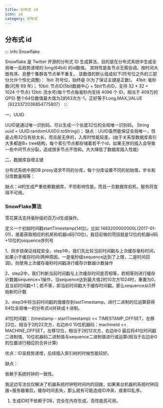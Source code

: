 ```yaml
---
title: 分布式 id
icon: id
category: 分布式
---
```


## 分布式 id

::: info Snowflake

Snowflake 是 Twitter 开源的分布式 ID 生成算法，目的是在分布式系统中生成全局唯一且趋势递增的 long(64bit) 的id数值。
其特性是各节点无需协调、按时间大致有序、且整个集群各节点单不重复。
该数值的默认组成如下(符号位之外的三部分允许个性化调整)：
1bit: 符号位，始终是 0(为了保证主键是正数)。
41bit: 毫秒数(可用 69 年)；
10bit: 节点ID(5bit数据中心 + 5bit节点ID，支持 32 * 32 = 1024 个节点)
12bit: 流水号(每个节点每毫秒内支持 4096 个 ID，相当于 409万的 QPS)
整个64位数值最大值为2的63次方-1，正好等于Long.MAX_VALUE（9223372036854775807）
:::

一、UUID

UUID是通过唯一识别码，可以生成一个长度32位的全局唯一识别码。
String uuid = UUID.randomUUID().toString()；
缺点：UUID虽然能保证全局唯一，但是占用32位有些太长，而且是无序的，入库时性能较差。(由于关系型数据库索引大多都是B+ tree结构，每个索引节点都存储着若干个id，如果无序的插入会导致一些中间节点分裂，造成很多节点不饱和，大大降低了数据库插入性能)

二、数据库自增主键

分布式系统中用DB proxy请求不同的分库，每个分库设置不同的初始值，步长和分库数量相等：

缺点：id的生成严重依赖数据库，不但影响性能，而且一旦数据库宕机，服务将变得不可用。

### SnowFlake算法

雪花算法支持毫秒级的百万id生成操作。

定义一个初始时间戳startTimestamp(14位)，比如 1483200000000L(2017-01-01)，接着获取相应的机房和机器id码(10位)，我目前做的项目就是12位的机器id码+10位的sequence序列号

1、同步锁保证线程安全，step1中，我们先比较当前时间戳与上次缓存毫秒时间，如果小于缓存时间(两种原因，一是毫秒级sequence达到了上限，二是时间回调)，则使用上次缓存毫秒时间戳进行缓存计数器计数操作

2、step2中，我们判断当前时间戳与上次缓存时间是否相等，若相等则进行缓存计数器sequence+1操作，当sequence达到最大值2的10次方1024时，重置为0，且当前时间戳+1；若不等，即当前时间戳大于缓存时间戳，那么sequence从0开始新的计数

3、step3中将当前时间戳的值缓存到lastTimestamp，进行二进制的位运算获得64位全局唯一的分布式id并转成十进制。

41位时间戳：(timestamp - startTimestamp) << TIMESTAMP_OFFSET，左移22位，相当于2的22次方，右边补0 10位机器码：machineId << MACHINE_OFFSET，左移12位，相当于2的12次方，右边补0 最后将41位时间戳二进制值、10位机器码二进制值与sequence二进制值进行或运算(相当于右边补0的位置进行相应的合并计算)

优点：ID呈趋势递增，后续插入索引树的时候性能较好。

   缺点：

   依赖于系统时钟的一致性。

   我这边写法仅仅解决了机器系统时钟短时间内的回拨，如果某台机器的系统时钟回拨+服务器重启，缓存时间丢失，那么就有可能造成ID冲突，或者ID乱序。

1. 生成ID时不依赖于DB，完全在内存生成，高性能高可用。
